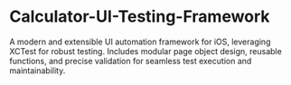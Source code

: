 # Calculator-UI-Testing-Framework
A modern and extensible UI automation framework for iOS, leveraging XCTest for robust testing. Includes modular page object design, reusable functions, and precise validation for seamless test execution and maintainability.
